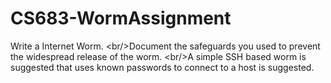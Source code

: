 # CS683-WormAssignment
Write a Internet Worm. &lt;br/>Document the safeguards you used to prevent the widespread release of the worm. &lt;br/>A simple SSH based worm is suggested that uses known passwords to connect to a host is suggested.
